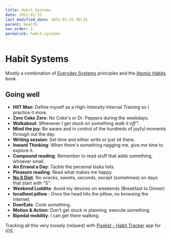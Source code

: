 ```yaml
---
title: Habit Systems
date: 2021-01-31
last_modified_date: 2021-01-31 09:31
parent: Health
nav_order: 1
permalink: habit-systems
---
```

# Habit Systems

Mostly a combination of [Everyday Systems] principles and the [Atomic Habits] book.

## Going well

- **HIIT Man**: Define myself as a High-Intensity Interval Training so I practice it more. 
- **Zero Coke Zero**: No Coke's or Dr. Peppers during the weekdays. 
- **Walkabout**: Whenever I get stuck on something *walk it off™*.
- **Mind the joy**: Be aware and in control of the hundreds of joyful moments through out the day. 
- **Writing session**: Set time and either write or just sit there. 
- **Inward Thinking**: When there's something nagging me, give me time to explore it.
- **Compound reading**: Remember to read stuff that adds something, whoever small. 
- **An Errand a Day**: Tackle the  personal tasks lists. 
- **Pleasure reading**: Read what makes me happy. 
- **[No S Diet][nosd]**: No snacks, sweets, seconds, except (sometimes) on days that start with "S".
- **Weekend Luddite**: Avoid my devices on weekends (Breakfast to Dinner)
- **localhost pillow** : Once the head hits the pillow, no browsing the internet. 
- **DoerEats**: Cook something. 
- **Motion & Action**: Don't get stuck in planning, execute something. 
- **Bipedal mobility**: I can get there walking. 

Tracking all this very loosely (relaxed) with [Pixelist - Habit Tracker] app for iOS. 

[Pixelist - Habit Tracker]: https://apps.apple.com/us/app/pixelist-habit-tracker/id1317636216 "‎Pixelist - Habit Tracker on the App Store"

[Atomic Habits]: https://jamesclear.com/atomic-habits "Atomic Habits: Tiny Changes, Remarkable Results by James Clear"

[Everyday Systems]: https://everydaysystems.com/ "Everyday Systems: Systematic Moderation for sustainable good habits"

[nosd]: http://www.nosdiet.com